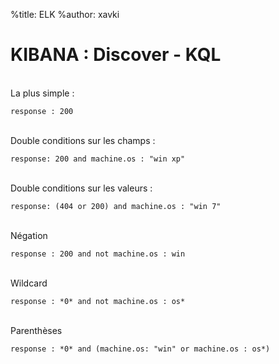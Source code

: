 %title: ELK
%author: xavki


# KIBANA : Discover - KQL

<br>
La plus simple :

```
response : 200
```

<br>
Double conditions sur les champs : 

```
response: 200 and machine.os : "win xp"
```

<br>
Double conditions sur les valeurs :

```
response: (404 or 200) and machine.os : "win 7"
```

<br>
Négation

```
response : 200 and not machine.os : win
```

<br>
Wildcard

```
response : *0* and not machine.os : os*
```

<br>
Parenthèses

```
response : *0* and (machine.os: "win" or machine.os : os*)
```
